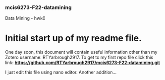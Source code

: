 ### mcis6273-F22-datamining
Data Mining - hwk0
# Initial start up of my readme file.

One day soon, this document will contain useful information other than my Zotero username: RTYarbrough2917.
To get to my first repo file click this link:
**https://github.com/RTYarbrough2917/mcis6273-F22-datamining.git**

I just edit this file using nano editor.
Another addition...
